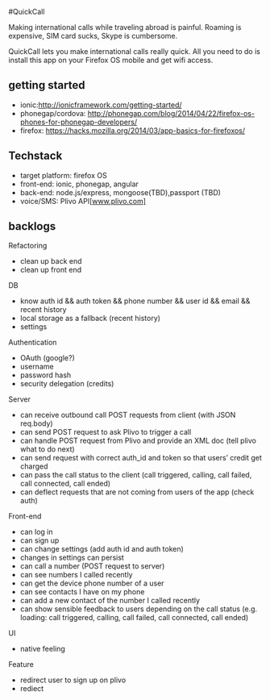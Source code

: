 #QuickCall

Making international calls while traveling abroad is painful. Roaming is expensive, SIM card sucks, Skype is cumbersome.

QuickCall lets you make international calls really quick. All you need to do is install this app on your Firefox OS mobile and get wifi access.

## getting started
* ionic:http://ionicframework.com/getting-started/
* phonegap/cordova: http://phonegap.com/blog/2014/04/22/firefox-os-phones-for-phonegap-developers/
* firefox: https://hacks.mozilla.org/2014/03/app-basics-for-firefoxos/

## Techstack
* target platform: firefox OS
* front-end: ionic, phonegap, angular
* back-end: node.js/express, mongoose(TBD),passport (TBD)
* voice/SMS: Plivo API[www.plivo.com]

## backlogs

Refactoring 
- clean up back end
- clean up front end

DB
- know auth id && auth token && phone number && user id && email && recent history 
- local storage as a fallback (recent history)
- settings 

Authentication
- OAuth (google?)
- username
- password hash
- security delegation (credits)

Server
- can receive outbound call POST requests from client (with JSON req.body)
- can send POST request to ask Plivo to trigger a call
- can handle POST request from Plivo and provide an XML doc (tell plivo what to do next)
- can send request with correct auth_id and token so that users’ credit get charged
- can pass the call status to the client (call triggered, calling, call failed, call connected, call ended)
- can deflect requests that are not coming from users of the app (check auth)

Front-end
- can log in
- can sign up
- can change settings (add auth id and auth token)
- changes in settings can persist
- can call a number (POST request to server)
- can see numbers I called recently 
- can get the device phone number of a user
- can see contacts I have on my phone
- can add a new contact of the number I called recently
- can show sensible feedback to users depending on the call status (e.g. loading: call triggered, calling, call failed, call connected, call ended)

UI
- native feeling


Feature
- redirect user to sign up on plivo
- rediect 

